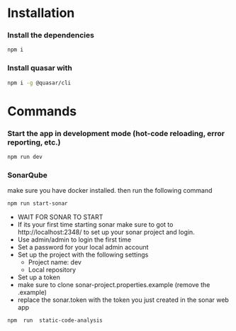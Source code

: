 # Installation
###  Install the dependencies
```bash
npm i
```

### Install quasar with
```bash
npm i -g @quasar/cli
```

# Commands
###  Start the app in development mode (hot-code reloading, error reporting, etc.)
```bash
npm run dev
```

###  SonarQube

make sure you have docker installed. then run the following command

```bash
npm run start-sonar
```
* WAIT FOR SONAR TO START
* If its your first time starting sonar make sure to got to http://localhost:2348/ to set up your sonar project and login.
* Use admin/admin to login the first time
* Set a password for your local admin account
* Set up the project with the following settings
  * Project name:  dev
  * Local repository
* Set up a token
* make sure to clone sonar-project.properties.example (remove the .example)
* replace the sonar.token with the token you just created in the sonar web app
```bash
npm  run  static-code-analysis
```

